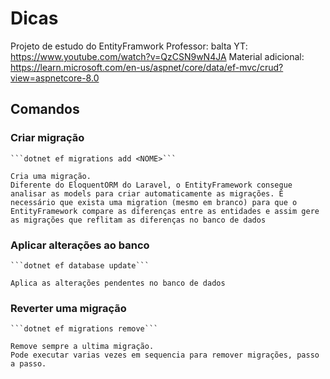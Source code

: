 # Dicas

Projeto de estudo do EntityFramwork
Professor: balta
YT: https://www.youtube.com/watch?v=QzCSN9wN4JA
Material adicional: https://learn.microsoft.com/en-us/aspnet/core/data/ef-mvc/crud?view=aspnetcore-8.0

## Comandos

### Criar migração

    ```dotnet ef migrations add <NOME>```

    Cria uma migração.
    Diferente do EloquentORM do Laravel, o EntityFramework consegue analisar as models para criar automaticamente as migrações. É necessário que exista uma migration (mesmo em branco) para que o EntityFramework compare as diferenças entre as entidades e assim gere as migrações que reflitam as diferenças no banco de dados

### Aplicar alterações ao banco

    ```dotnet ef database update```

    Aplica as alterações pendentes no banco de dados

### Reverter uma migração

    ```dotnet ef migrations remove```

    Remove sempre a ultima migração.
    Pode executar varias vezes em sequencia para remover migrações, passo a passo.
